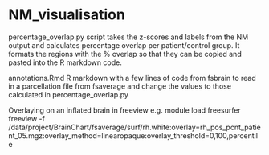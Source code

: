 # NM_visualisation

percentage_overlap.py script takes the z-scores and labels from the NM output and calculates percentage overlap per patient/control group. It formats the regions with the % overlap so that they can be copied and pasted into the R markdown code.

annotations.Rmd R markdown with a few lines of code from fsbrain to read in a parcellation file from fsaverage and change the values to those calculated in percentage_overlap.py

Overlaying on an inflated brain in freeview 
e.g.
module load freesurfer
freeview -f /data/project/BrainChart/fsaverage/surf/rh.white:overlay=rh_pos_pcnt_patient_05.mgz:overlay_method=linearopaque:overlay_threshold=0,100,percentile
